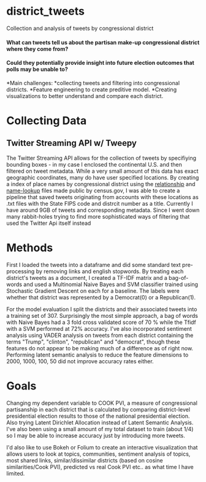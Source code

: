 # district_tweets
Collection and analysis of tweets by congressional district
#### What can tweets tell us about the partisan make-up congressional district where they come from? 
#### Could they potentially provide insight into future election outcomes that polls may be unable to?
  *Main challenges: 
*collecting tweets and filtering into congressional districts.
*Feature engineering to create preditive model.
*Creating visualizations to better understand and compare each district.

# Collecting Data
## Twitter Streaming API w/ Tweepy
The Twitter Streaming API allows for the collection of tweets by specifiying bounding boxes - in my case I enclosed the continental U.S. 
and then filtered on tweet metadata. While a very small amount of this data has exact geographic coordinates, many do have user specified locations. By creating a index of place names by congressional district using the [relationship](https://www.census.gov/geo/maps-data/data/relationship.html) and [name-lookup](https://www.census.gov/geo/maps-data/data/nlt.html) files made public by census.gov, I was able to create a pipeline that saved tweets originating from accounts with these locations as .txt files with the State FIPS code and distrcit number as a title. Currently I have around 9GB of tweets and corresponding metadata. Since I went down many rabbit-holes trying to find more sophisticated ways of filtering that used the Twitter Api itself instead 

# Methods
First I loaded the tweets into a dataframe and did some standard text pre-processing by removing links and english stopwords.
By treating each district's tweets as a document, I created a TF-IDF matrix and a bag-of-words and used a Multinomial Naive Bayes and SVM  classifier trained using Stochastic Gradient Descent on each for a baseline. The labels were whether that district was represented by a Democrat(0) or a Republican(1).

For the model evaluation I split the districts and their associated tweets into a training set of 307. Surprisingly the most simple approach, a bag of words with Naive Bayes had a 3 fold cross validated score of 70 % while the Tfidf with a SVM performed at 72% accuracy. I've also incorporated sentiment analysis using VADER analysis on tweets from each district containing the terms "Trump", "clinton", "republican" and "democrat", though these features do not appear to be making much of a difference as of right now. Performing latent semantic analysis to reduce the feature dimensions to 2000, 1000, 100, 50 did not improve accuracy rates either. 

# Goals
Changing my dependent variable to COOK PVI, a measure of congressional partisanship in each district that is calculated by comparing district-level presidential election results to those of the national presidential election. Also trying Latent Dirichlet Allocation instead of Latent Semantic Analysis. I've also been using a small amount of my total dataset to train (about 1/4) so I may be able to increase accuracy just by introducing more tweets.

I'd also like to use Bokeh or Folium to create an interactive visualization that allows users to look at topics, communities, sentiment analysis of topics, most shared links, similar/dissimilar districts (based on cosine similarities/Cook PVI), predicted vs real Cook PVI etc.. as what time I have limited. 





